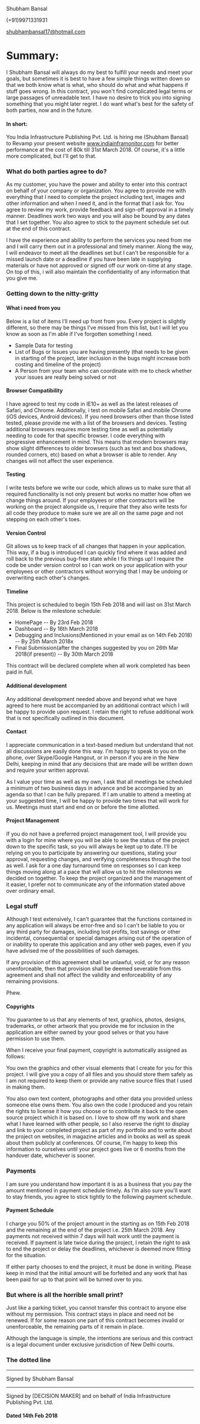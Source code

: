 Shubham Bansal

(+91)9971331931

shubhambansal17@hotmail.com

# Summary:

I Shubham Bansal will always do my best to fulfill your needs and meet your goals, but sometimes it is best to have a few simple things written down so that we both know what is what, who should do what and what happens if stuff goes wrong. In this contract, you won't find complicated legal terms or large passages of unreadable text. I have no desire to trick you into signing something that you might later regret. I do want what's best for the safety of both parties, now and in the future.

#### In short:

You India Infrastructure Publishing Pvt. Ltd. is hiring me (Shubham Bansal) to Revamp your present website www.indiainframonitor.com for better performance at the cost of 80k till 31st March 2018. Of course, it's a little more complicated, but I'll get to that.

### What do both parties agree to do?

As my customer, you have the power and ability to enter into this contract on behalf of your company or organization. You agree to provide me with everything that I need to complete the project including text, images and other information and when I need it, and in the format that I ask for. You agree to review my work, provide feedback and sign-off approval in a timely manner. Deadlines work two ways and you will also be bound by any dates that I set together. You also agree to stick to the payment schedule set out at the end of this contract.

I have the experience and ability to perform the services you need from me and I will carry them out in a professional and timely manner. Along the way, I will endeavor to meet all the deadlines set but I can't be responsible for a missed launch date or a deadline if you have been late in supplying materials or have not approved or signed off our work on-time at any stage. On top of this, i will also maintain the confidentiality of any information that you give me.

### Getting down to the nitty-gritty

#### What i need from you

Below is a list of items I’ll need up front from you. Every project is slightly different, so there may be things I’ve missed from this list, but I will let you know as soon as I'm able if I've forgotten something I need.

* Sample Data for testing
* List of Bugs or Issues you are having presently (that needs to be given in starting of the project, later inclusion in the bugs might increase both costing and timeline of the project)
* A Person from your team who can coordinate with me to check whether your issues are really being solved or not

#### Browser Compatibility
I have agreed to test my code in IE10+ as well as the latest releases of Safari, and Chrome. Additionally, i test on mobile Safari and mobile Chrome (iOS devices, Android devices). If you need browsers other than those listed tested, please provide me with a list of the browsers and devices. Testing additional browsers requires more testing time as well as potentially needing to code for that specific browser. I code everything with progressive enhancement in mind. This means that modern browsers may show slight differences to older browsers (such as text and box shadows, rounded corners, etc) based on what a browser is able to render. Any changes will not affect the user experience.

#### Testing
I write tests before we write our code, which allows us to make sure that all required functionality is not only present but works no matter how often we change things around. If your employees or other contractors will be working on the project alongside us, I require that they also write tests for all code they produce to make sure we are all on the same page and not stepping on each other's toes.

#### Version Control
Git allows us to keep track of all changes that happen in your application. This way, if a bug is introduced I can quickly find where it was added and roll back to the previous bug-free state while I fix things up! I require the code be under version control so I can work on your application with your employees or other contractors without worrying that I may be undoing or overwriting each other's changes.

#### Timeline
This project is scheduled to begin 15th Feb 2018 and will last on 31st March 2018. Below is the milestone schedule:

* HomePage -- By 23rd Feb 2018
* Dashboard -- By 16th March 2018
* Debugging and Inclusions(Mentioned in your email as on 14th Feb 2018) -- By 25th March 2018x
* Final Submission(after the changes suggested by you on 26th Mar 2018(if present)) -- By 30th March 2018

This contract will be declared complete when all work completed has been paid in full.

#### Additional development
Any additional development needed above and beyond what we have agreed to here must be accompanied by an additional contract which I will be happy to provide upon request. I retain the right to refuse additional work that is not specifically outlined in this document.

#### Contact
I appreciate communication in a text-based medium but understand that not all discussions are easily done this way. I'm happy to speak to you on the phone, over Skype/Google Hangout, or in person if you are in the New Delhi, keeping in mind that any decisions that are made will be written down and require your written approval.

As I value your time as well as my own, I ask that all meetings be scheduled a minimum of two business days in advance and be accompanied by an agenda so that I can be fully prepared. If I am unable to attend a meeting at your suggested time, I will be happy to provide two times that will work for us. Meetings must start and end on or before the time allotted.

#### Project Management
If you do not have a preferred project management tool, I will provide you with a login for mine where you will be able to see the status of the project down to the specific task, so you will always be kept up to date. I’ll be relying on you to participate by answering our questions, stating your approval, requesting changes, and verifying completeness through the tool as well. I ask for a one day turnaround time on responses so I can keep things moving along at a pace that will allow us to hit the milestones we decided on together.
To keep the project organized and the management of it easier, I prefer not to communicate any of the information stated above over ordinary email.

### Legal stuff

Although I test extensively, I can't guarantee that the functions contained in any application will always be error-free and so I can't be liable to you or any third party for damages, including lost profits, lost savings or other incidental, consequential or special damages arising out of the operation of or inability to operate this application and any other web pages, even if you have advised me of the possibilities of such damages.

If any provision of this agreement shall be unlawful, void, or for any reason unenforceable, then that provision shall be deemed severable from this agreement and shall not affect the validity and enforceability of any remaining provisions.

Phew.

#### Copyrights

You guarantee to us that any elements of text, graphics, photos, designs, trademarks, or other artwork that you provide me for inclusion in the application are either owned by your good selves or that you have permission to use them.

When I receive your final payment, copyright is automatically assigned as follows:

You own the graphics and other visual elements that I create for you for this project. I will give you a copy of all files and you should store them safely as I am not required to keep them or provide any native source files that I used in making them.

You also own text content, photographs and other data you provided unless someone else owns them. You also own the code I produced and you retain the rights to license it how you choose or to contribute it back to the open source project which it is based on.
I love to show off my work and share what I have learned with other people, so I also reserve the right to display and link to your completed project as part of my portfolio and to write about the project on websites, in magazine articles and in books as well as speak about them publicly at conferences. Of course, I'm happy to keep this information to ourselves until your project goes live or 6 months from the handover date, whichever is sooner.

### Payments

I am sure you understand how important it is as a business that you pay the amount mentioned in payment schedule timely. As I'm also sure you'll want to stay friends, you agree to stick tightly to the following payment schedule.

#### Payment Schedule

I charge you 50% of the project amount in the starting as on 15th Feb 2018 and the remaining at the end of the project i.e. 25th March 2018.
Any payments not received within 7 days will halt work until the payment is received. If payment is late twice during the project, I retain the right to ask to end the project or delay the deadlines, whichever is deemed more fitting for the situation.

If either party chooses to end the project, it must be done in writing. Please keep in mind that the initial amount will be forfeited and any work that has been paid for up to that point will be turned over to you.

### But where is all the horrible small print?

Just like a parking ticket, you cannot transfer this contract to anyone else without my permission. This contract stays in place and need not be renewed. If for some reason one part of this contract becomes invalid or unenforceable, the remaining parts of it remain in place.

Although the language is simple, the intentions are serious and this contract is a legal document under exclusive jurisdiction of New Delhi courts.

### The dotted line


__________________________________________________
Signed by Shubham Bansal


__________________________________________________
Signed by [DECISION MAKER] and on behalf of India Infrastructure Publishing Pvt. Ltd.


#### Dated 14th Feb 2018
